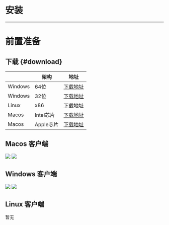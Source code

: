 # 安装

---

# 前置准备

## 下载 {#download}

|         | 架构      |                                  地址                                  |
|---------|---------|:--------------------------------------------------------------------:|
| Windows | 64位     |    [下载地址](https://file.cfcss.top/MyPrint-Windows-x64-1.0.0.exe)    |
| Windows | 32位     |   [下载地址](https://file.cfcss.top/MyPrint-Windows-ia32-1.0.0.exe)    |
| Linux   | x86     | [下载地址](https://file.cfcss.top/MyPrint-Linux-x86_64-1.0.0.AppImage) |
| Macos   | Intel芯片 |      [下载地址](https://file.cfcss.top/MyPrint-Mac-x64-1.0.0.dmg)      |
| Macos   | Apple芯片 |     [下载地址](https://file.cfcss.top/MyPrint-Mac-arm64-1.0.0.dmg)     |

## Macos 客户端

<img class="client-img" src="/client-macos-nostart.png">
<img class="client-img" src="/client-macos.png">

## Windows 客户端

<img class="client-img_padding" src="/client-win-nostart.png">
<img class="client-img_padding" src="/client-win.png">

## Linux 客户端

暂无
